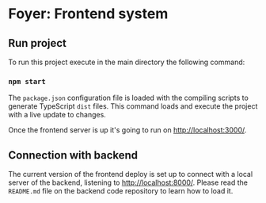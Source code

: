 # Foyer: Frontend system

## Run project

To run this project execute in the main directory the following command:

### `npm start`

The `package.json` configuration file is loaded with the compiling scripts to generate TypeScript `dist` files. This command loads and execute the project with a live update to changes.

Once the frontend server is up it's going to run on [http://localhost:3000/](http://localhost:3000/).

## Connection with backend

The current version of the frontend deploy is set up to connect with a local server of the backend, listening to [http://localhost:8000/](http://localhost:8000/). Please read the `README.md` file on the backend code repository to learn how to load it. 
